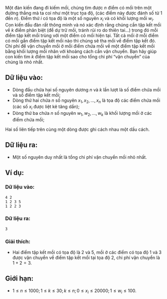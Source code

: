 Một đàn kiến đang đi kiếm mồi, chúng tìm được $n$ điểm có mồi trên một đường thẳng mà ta coi như một trục tọa độ, (các điểm này được đánh số từ $1$ đến $n$). Điểm thứ $i$ có tọa độ là một số nguyên $x_i$ và có khối lượng mồi $w_i$. Con kiến đầu đàn rất thông minh và nó xác định rằng chúng cần tập kết mồi về $k$ điểm phân biệt (để dự trữ mồi, tránh rủi ro do thiên tai…) trong đó mỗi điểm tập kết mồi trùng với một điểm có mồi hiện tại. Tất cả mồi ở mỗi điểm có mồi gần điểm tập kết mồi nào thì chúng sẽ tha mồi về điểm tập kết đó. Chi phí để vận chuyển mồi ở mỗi điểm chứa mồi về một điểm tập kết mồi bằng khối lượng mồi nhân với khoảng cách cần vận chuyển. Bạn hãy giúp con kiến tìm $k$ điểm tập kết mồi sao cho tổng chi phí “vận chuyển” của chúng là nhỏ nhất.

## Dữ liệu vào:
- Dòng đầu chứa hai số nguyên dương $n$ và $k$ lần lượt là số điểm chứa mồi và số điểm tập kết mồi;
- Dòng thứ hai chứa $n$ số nguyên $x_1, x_2, …, x_n$ là tọa độ các điểm chứa mồi (các số $x_i$ được liệt kê tăng dần);
- Dòng thứ ba chứa $n$ số nguyên $w_1, w_2, …, w_k$ là khối lượng mồi ở các điểm chứa mồi;

Hai số liên tiếp trên cùng một dòng được ghi cách nhau một dấu cách.

## Dữ liệu ra:
- Một số nguyên duy nhất là tổng chi phí vận chuyển mồi nhỏ nhất.

## Ví dụ:
### Dữ liệu vào:
```
4 2
1 2 3 5
1 2 2 3
```

### Dữ liệu ra:
```
3
```

### Giải thích:
- Hai điểm tập kết mồi có tọa độ là $2$ và $5$, mồi ở các điểm có tọa độ $1$ và $3$ được vận chuyển về điểm tập kết mồi tại tọa độ $2$, chi phí vận chuyển là $1 + 2 = 3$.

## Giới hạn:
- $1 ≤ n ≤ 1000; 1 ≤ k ≤ 30; k ≤ n; 0 ≤ x_i ≤ 20000; 1 ≤ w_i ≤ 100$.